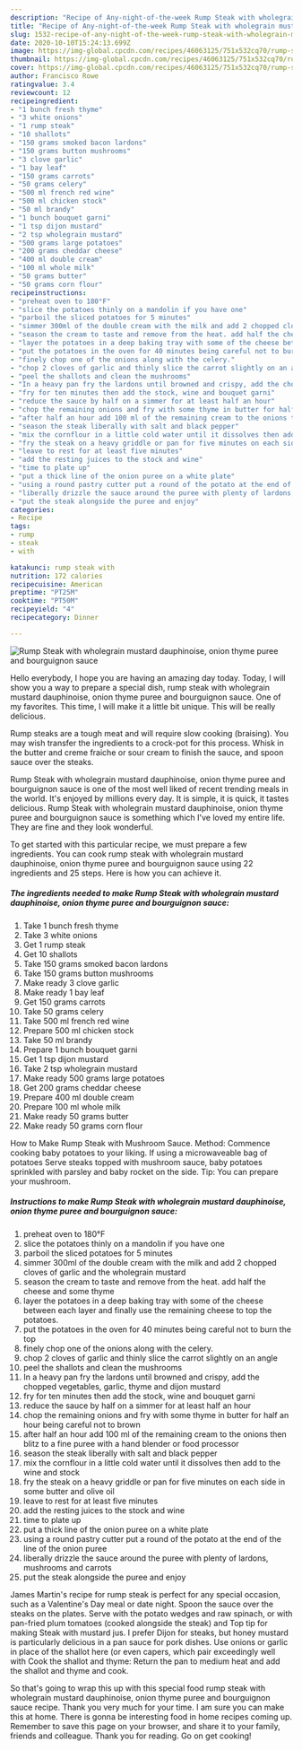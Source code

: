 ```yaml
---
description: "Recipe of Any-night-of-the-week Rump Steak with wholegrain mustard dauphinoise, onion thyme puree and bourguignon sauce"
title: "Recipe of Any-night-of-the-week Rump Steak with wholegrain mustard dauphinoise, onion thyme puree and bourguignon sauce"
slug: 1532-recipe-of-any-night-of-the-week-rump-steak-with-wholegrain-mustard-dauphinoise-onion-thyme-puree-and-bourguignon-sauce
date: 2020-10-10T15:24:13.699Z
image: https://img-global.cpcdn.com/recipes/46063125/751x532cq70/rump-steak-with-wholegrain-mustard-dauphinoise-onion-thyme-puree-and-bourguignon-sauce-recipe-main-photo.jpg
thumbnail: https://img-global.cpcdn.com/recipes/46063125/751x532cq70/rump-steak-with-wholegrain-mustard-dauphinoise-onion-thyme-puree-and-bourguignon-sauce-recipe-main-photo.jpg
cover: https://img-global.cpcdn.com/recipes/46063125/751x532cq70/rump-steak-with-wholegrain-mustard-dauphinoise-onion-thyme-puree-and-bourguignon-sauce-recipe-main-photo.jpg
author: Francisco Rowe
ratingvalue: 3.4
reviewcount: 12
recipeingredient:
- "1 bunch fresh thyme"
- "3 white onions"
- "1 rump steak"
- "10 shallots"
- "150 grams smoked bacon lardons"
- "150 grams button mushrooms"
- "3 clove garlic"
- "1 bay leaf"
- "150 grams carrots"
- "50 grams celery"
- "500 ml french red wine"
- "500 ml chicken stock"
- "50 ml brandy"
- "1 bunch bouquet garni"
- "1 tsp dijon mustard"
- "2 tsp wholegrain mustard"
- "500 grams large potatoes"
- "200 grams cheddar cheese"
- "400 ml double cream"
- "100 ml whole milk"
- "50 grams butter"
- "50 grams corn flour"
recipeinstructions:
- "preheat oven to 180°F"
- "slice the potatoes thinly on a mandolin if you have one"
- "parboil the sliced potatoes for 5 minutes"
- "simmer 300ml of the double cream with the milk and add 2 chopped cloves of garlic and the wholegrain mustard"
- "season the cream to taste and remove from the heat. add half the cheese and some thyme"
- "layer the potatoes in a deep baking tray with some of the cheese between each layer and finally use the remaining cheese to top the potatoes."
- "put the potatoes in the oven for 40 minutes being careful not to burn the top"
- "finely chop one of the onions along with the celery."
- "chop 2 cloves of garlic and thinly slice the carrot slightly on an angle"
- "peel the shallots and clean the mushrooms"
- "In a heavy pan fry the lardons until browned and crispy, add the chopped vegetables, garlic, thyme and dijon mustard"
- "fry for ten minutes then add the stock, wine and bouquet garni"
- "reduce the sauce by half on a simmer for at least half an hour"
- "chop the remaining onions and fry with some thyme in butter for half an hour being careful not to brown"
- "after half an hour add 100 ml of the remaining cream to the onions then blitz to a fine puree with a hand blender or food processor"
- "season the steak liberally with salt and black pepper"
- "mix the cornflour in a little cold water until it dissolves then add to the wine and stock"
- "fry the steak on a heavy griddle or pan for five minutes on each side in some butter and olive oil"
- "leave to rest for at least five minutes"
- "add the resting juices to the stock and wine"
- "time to plate up"
- "put a thick line of the onion puree on a white plate"
- "using a round pastry cutter put a round of the potato at the end of the line of the onion puree"
- "liberally drizzle the sauce around the puree with plenty of lardons, mushrooms and carrots"
- "put the steak alongside the puree and enjoy"
categories:
- Recipe
tags:
- rump
- steak
- with

katakunci: rump steak with 
nutrition: 172 calories
recipecuisine: American
preptime: "PT25M"
cooktime: "PT50M"
recipeyield: "4"
recipecategory: Dinner

---
```



![Rump Steak with wholegrain mustard dauphinoise, onion thyme puree and bourguignon sauce](https://img-global.cpcdn.com/recipes/46063125/751x532cq70/rump-steak-with-wholegrain-mustard-dauphinoise-onion-thyme-puree-and-bourguignon-sauce-recipe-main-photo.jpg)

Hello everybody, I hope you are having an amazing day today. Today, I will show you a way to prepare a special dish, rump steak with wholegrain mustard dauphinoise, onion thyme puree and bourguignon sauce. One of my favorites. This time, I will make it a little bit unique. This will be really delicious.

Rump steaks are a tough meat and will require slow cooking (braising). You may wish transfer the ingredients to a crock-pot for this process. Whisk in the butter and creme fraiche or sour cream to finish the sauce, and spoon sauce over the steaks.

Rump Steak with wholegrain mustard dauphinoise, onion thyme puree and bourguignon sauce is one of the most well liked of recent trending meals in the world. It's enjoyed by millions every day. It is simple, it is quick, it tastes delicious. Rump Steak with wholegrain mustard dauphinoise, onion thyme puree and bourguignon sauce is something which I've loved my entire life. They are fine and they look wonderful.


To get started with this particular recipe, we must prepare a few ingredients. You can cook rump steak with wholegrain mustard dauphinoise, onion thyme puree and bourguignon sauce using 22 ingredients and 25 steps. Here is how you can achieve it.

<!--inarticleads1-->

##### The ingredients needed to make Rump Steak with wholegrain mustard dauphinoise, onion thyme puree and bourguignon sauce:

1. Take 1 bunch fresh thyme
1. Take 3 white onions
1. Get 1 rump steak
1. Get 10 shallots
1. Take 150 grams smoked bacon lardons
1. Take 150 grams button mushrooms
1. Make ready 3 clove garlic
1. Make ready 1 bay leaf
1. Get 150 grams carrots
1. Take 50 grams celery
1. Take 500 ml french red wine
1. Prepare 500 ml chicken stock
1. Take 50 ml brandy
1. Prepare 1 bunch bouquet garni
1. Get 1 tsp dijon mustard
1. Take 2 tsp wholegrain mustard
1. Make ready 500 grams large potatoes
1. Get 200 grams cheddar cheese
1. Prepare 400 ml double cream
1. Prepare 100 ml whole milk
1. Make ready 50 grams butter
1. Make ready 50 grams corn flour


How to Make Rump Steak with Mushroom Sauce. Method: Commence cooking baby potatoes to your liking. If using a microwaveable bag of potatoes Serve steaks topped with mushroom sauce, baby potatoes sprinkled with parsley and baby rocket on the side. Tip: You can prepare your mushroom. 

<!--inarticleads2-->

##### Instructions to make Rump Steak with wholegrain mustard dauphinoise, onion thyme puree and bourguignon sauce:

1. preheat oven to 180°F
1. slice the potatoes thinly on a mandolin if you have one
1. parboil the sliced potatoes for 5 minutes
1. simmer 300ml of the double cream with the milk and add 2 chopped cloves of garlic and the wholegrain mustard
1. season the cream to taste and remove from the heat. add half the cheese and some thyme
1. layer the potatoes in a deep baking tray with some of the cheese between each layer and finally use the remaining cheese to top the potatoes.
1. put the potatoes in the oven for 40 minutes being careful not to burn the top
1. finely chop one of the onions along with the celery.
1. chop 2 cloves of garlic and thinly slice the carrot slightly on an angle
1. peel the shallots and clean the mushrooms
1. In a heavy pan fry the lardons until browned and crispy, add the chopped vegetables, garlic, thyme and dijon mustard
1. fry for ten minutes then add the stock, wine and bouquet garni
1. reduce the sauce by half on a simmer for at least half an hour
1. chop the remaining onions and fry with some thyme in butter for half an hour being careful not to brown
1. after half an hour add 100 ml of the remaining cream to the onions then blitz to a fine puree with a hand blender or food processor
1. season the steak liberally with salt and black pepper
1. mix the cornflour in a little cold water until it dissolves then add to the wine and stock
1. fry the steak on a heavy griddle or pan for five minutes on each side in some butter and olive oil
1. leave to rest for at least five minutes
1. add the resting juices to the stock and wine
1. time to plate up
1. put a thick line of the onion puree on a white plate
1. using a round pastry cutter put a round of the potato at the end of the line of the onion puree
1. liberally drizzle the sauce around the puree with plenty of lardons, mushrooms and carrots
1. put the steak alongside the puree and enjoy


James Martin&#39;s recipe for rump steak is perfect for any special occasion, such as a Valentine&#39;s Day meal or date night. Spoon the sauce over the steaks on the plates. Serve with the potato wedges and raw spinach, or with pan-fried plum tomatoes (cooked alongside the steak) and Top tip for making Steak with mustard jus. I prefer Dijon for steaks, but honey mustard is particularly delicious in a pan sauce for pork dishes. Use onions or garlic in place of the shallot here (or even capers, which pair exceedingly well with Cook the shallot and thyme: Return the pan to medium heat and add the shallot and thyme and cook. 

So that's going to wrap this up with this special food rump steak with wholegrain mustard dauphinoise, onion thyme puree and bourguignon sauce recipe. Thank you very much for your time. I am sure you can make this at home. There is gonna be interesting food in home recipes coming up. Remember to save this page on your browser, and share it to your family, friends and colleague. Thank you for reading. Go on get cooking!
